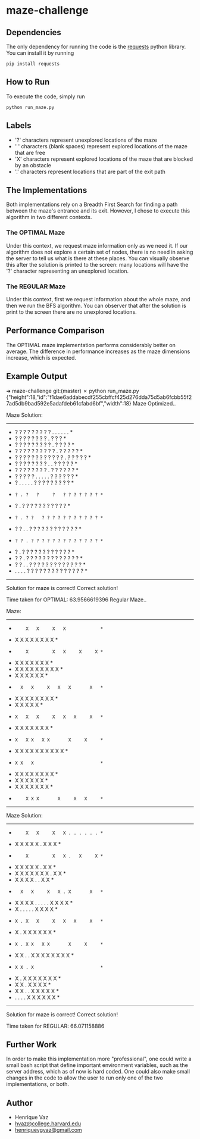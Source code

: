 # maze-challenge

## Dependencies

The only dependency for running the code is the [requests](http://docs.python-requests.org/en/master/) python library. You can install it by running

```
pip install requests
```

## How to Run

To execute the code, simply run

```
python run_maze.py
```

## Labels

- '?' characters represent unexplored locations of the maze
- ' ' characters (blank spaces) represent explored locations of the maze that are free
- 'X' characters represent explored locations of the maze that are blocked by an obstacle
- '.' characters represent locations that are part of the exit path

## The Implementations

Both implementations rely on a Breadth First Search for finding a path between the maze's entrance and its exit. However, I chose to execute this algorithm in two different contexts.

### The OPTIMAL Maze

Under this context, we request maze information only as we need it. If our algorithm does not explore a certain set of nodes, there is no need in asking the server to tell us what is there at these places. You can visually observe this after the solution is printed to the screen: many locations will have the '?' character representing an unexplored location.

### The REGULAR Maze

Under this context, first we request information about the whole maze, and then we run the BFS algorithm. You can observer that after the solution is print to the screen there are no unexplored locations.

## Performance Comparison

The OPTIMAL maze implementation performs considerably better on average. The difference in performance increases as the maze dimensions increase, which is expected.

## Example Output

➜  maze-challenge git:(master) ✗ python run_maze.py
{"height":18,"id":"f1dae6addabecdf255cbffcf425d276dda75d5ab6fcbb55f27ad5db9bad592e5adafdeb61cfabd6bf","width":18}
Maze Optimized..

Maze Solution:
* * * * * * * * * * * * * * * * * *   *
* ? ? ? ? ? ? ?     ?   ? . . . . . . *
* ? ? ? ? ? ? ? ?         . ?   ?   ? *
* ? ? ? ? ? ? ?     ?   ? .   ? ? ? ? *
* ? ? ? ? ? ? ? ?   ? ?   . ? ? ? ? ? *
* ? ? ? ? ? ? ? ? ? ? ? ? . ? ? ? ? ? *
* ? ? ? ? ? ? ?     ?   . . ? ? ? ? ? *
* ? ? ? ? ? ?     ?   ? . ? ? ? ? ? ? *
* ? ? ?   ?   ? . . . . . ? ? ? ? ? ? *
*   ?   . . . . . ? ?   ? ? ? ? ? ? ? *
*     ? . ?   ?     ?   ? ? ? ? ? ? ? *
* ?     . ?     ?   ? ? ? ? ? ? ? ? ? *
*     ? . ? ?   ? ? ? ? ? ? ? ? ? ? ? *
* ? ?   . .   ? ? ? ? ? ? ? ? ? ? ? ? *
*     ? ? . ? ? ? ? ? ? ? ? ? ? ? ? ? *
* ?       .   ? ? ? ? ? ? ? ? ? ? ? ? *
*   ?   ? . ? ? ? ? ? ? ? ? ? ? ? ? ? *
*   ? ? . . ? ? ? ? ? ? ? ? ? ? ? ? ? *
* . . . . ? ? ? ? ? ? ? ? ? ? ? ? ? ? *
*   * * * * * * * * * * * * * * * * * *
Solution for maze is correct!
Correct solution!

Time taken for OPTIMAL: 63.9566619396
Regular Maze..

Maze:
* * * * * * * * * * * * * * * * * *   *
*         X   X     X   X             *
* X X X       X X           X   X   X *
*         X         X   X     X     X *
* X   X     X   X     X     X   X     *
* X   X   X     X X   X X   X       X *
*   X       X X     X       X   X     *
*       X   X     X   X   X       X   *
* X   X   X   X           X X   X X   *
*   X             X X   X       X     *
*     X   X   X     X   X   X     X   *
* X       X     X   X X       X   X   *
*     X   X X   X X       X     X     *
* X X         X   X X X X   X X   X   *
*     X X   X                         *
* X           X X   X X   X   X   X   *
*   X   X   X           X     X X     *
*   X X     X   X   X     X       X   *
*         X X X       X     X   X     *
*   * * * * * * * * * * * * * * * * * *

Maze Solution:
* * * * * * * * * * * * * * * * * *   *
*         X   X     X   X . . . . . . *
* X X X       X X         . X   X   X *
*         X         X   X .   X     X *
* X   X     X   X     X   . X   X     *
* X   X   X     X X   X X . X       X *
*   X       X X     X   . . X   X     *
*       X   X     X   X . X       X   *
* X   X   X   X . . . . . X X   X X   *
*   X   . . . . . X X   X       X     *
*     X . X   X     X   X   X     X   *
* X     . X     X   X X       X   X   *
*     X . X X   X X       X     X     *
* X X   . .   X   X X X X   X X   X   *
*     X X . X                         *
* X       .   X X   X X   X   X   X   *
*   X   X . X           X     X X     *
*   X X . . X   X   X     X       X   *
* . . . . X X X       X     X   X     *
*   * * * * * * * * * * * * * * * * * *
Solution for maze is correct!
Correct solution!

Time taken for REGULAR: 66.071158886

## Further Work

In order to make this implementation more "professional", one could write a small bash script that define important environment variables, such as the server address, which as of now is hard coded. 
One could also make small changes in the code to allow the user to run only one of the two implementations, or both.

## Author

- Henrique Vaz
- hvaz@college.harvard.edu
- henriquevgvaz@gmail.com
